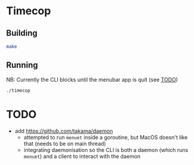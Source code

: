 # Timecop

## Building

```bash
make
```

## Running

NB: Currently the CLI blocks until the menubar app is quit (see [TODO](#TODO))

```bash
./timecop
```


# TODO

- add https://github.com/takama/daemon
  - attempted to run `menuet` inside a goroutine, but MacOS doesn't like that (needs to be on main thread)
  - integrating daemonisation so the CLI is both a daemon (which runs `menuet`) and a client to interact with the daemon

